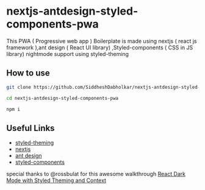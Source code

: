 # nextjs-antdesign-styled-components-pwa
This PWA ( Progressive web app ) Boilerplate is made using nextjs ( react js framework ),ant design ( React UI library) ,Styled-components ( CSS in JS library)
nightmode support using styled-theming

## How to use

```bash
git clone https://github.com/SiddheshDabholkar/nextjs-antdesign-styled-components-pwa.git

cd nextjs-antdesign-styled-components-pwa

npm i

```

## Useful Links

- [styled-theming](https://jamie.build/styled-theming.html)
- [nextjs](https://nextjs.org/)
- [ant design](https://ant.design/)
- [styled-components](https://styled-components.com/)

special thanks to @rossbulat for this awesome walkthrough [React Dark Mode with Styled Theming and Context](https://rossbulat.medium.com/react-dark-mode-with-styled-theming-and-context-57557de6400)
